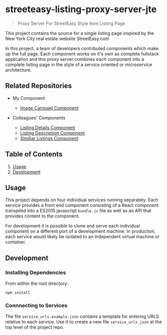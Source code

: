 # streeteasy-listing-proxy-server-jte
> Proxy Server For StreetEasy Style Item Listing Page

This project contains the source for a single listing page inspired by the New York City real estate website StreetEasy.com

In this project, a team of developers contributed components which make up the full page. Each component works on it's own as complete fullstack application and this proxy server combines each component into a complete listing page in the style of a service oriented or microservice architecture.

## Related Repositories

- My Component
  - [Image Carousel Component](https://github.com/Team-Elysium/image-carousel-component)

- Colleagues' Components
  - [Listing Details Component](https://github.com/Team-Elysium/listing-details)
  - [Listing Description Component](https://github.com/Team-Elysium/Description-Amenities-About_the_Building)
  - [Similiar Listings Component](https://github.com/Team-Elysium/Similar-Listings-Recommendations)

## Table of Contents

1. [Usage](https://github.com/hackreactor/hrnyc19-front-end-capstone#Usage)
2. [Development](https://github.com/hackreactor/hrnyc19-front-end-capstone#development)

## Usage

This project depends on four individual services running separately. Each service provides a front end component consisting of a React component transpiled into a ES2015 javascript `bundle.js` file as well as an API that provides content to the component. 

For development it is possible to clone and serve each individual component on a different port of a development machine. In production, each service would likely be isolated to an independent virtual machine or container.

## Development

### Installing Dependencies

From within the root directory:

```
npm install
```

### Connnecting to Services

The file `service_urls.example.json` contains a template for entering URLS relative to each service. Use it to create a new file `service_urls.json` at the top level of the project repo.